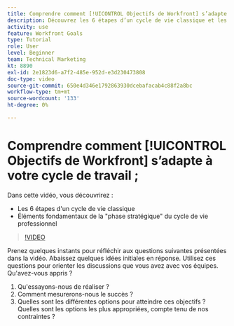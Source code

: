 ```yaml
---
title: Comprendre comment [!UICONTROL Objectifs de Workfront] s’adapte à votre cycle de travail ;
description: Découvrez les 6 étapes d’un cycle de vie classique et les principaux éléments de base de la "phase de stratégie" du cycle de vie professionnel.
activity: use
feature: Workfront Goals
type: Tutorial
role: User
level: Beginner
team: Technical Marketing
kt: 8890
exl-id: 2e1823d6-a7f2-485e-952d-e3d230473808
doc-type: video
source-git-commit: 650e4d346e1792863930dcebafacab4c88f2a8bc
workflow-type: tm+mt
source-wordcount: '133'
ht-degree: 0%

---
```


# Comprendre comment [!UICONTROL Objectifs de Workfront] s’adapte à votre cycle de travail ;

Dans cette vidéo, vous découvrirez :

* Les 6 étapes d&#39;un cycle de vie classique
* Éléments fondamentaux de la &quot;phase stratégique&quot; du cycle de vie professionnel

>[!VIDEO](https://video.tv.adobe.com/v/335184/?quality=12&learn=on)

<!--
Your turn graphic
-->

Prenez quelques instants pour réfléchir aux questions suivantes présentées dans la vidéo. Abaissez quelques idées initiales en réponse. Utilisez ces questions pour orienter les discussions que vous avez avec vos équipes. Qu&#39;avez-vous appris ?

1. Qu&#39;essayons-nous de réaliser ?
1. Comment mesurerons-nous le succès ?
1. Quelles sont les différentes options pour atteindre ces objectifs ? Quelles sont les options les plus appropriées, compte tenu de nos contraintes ?
